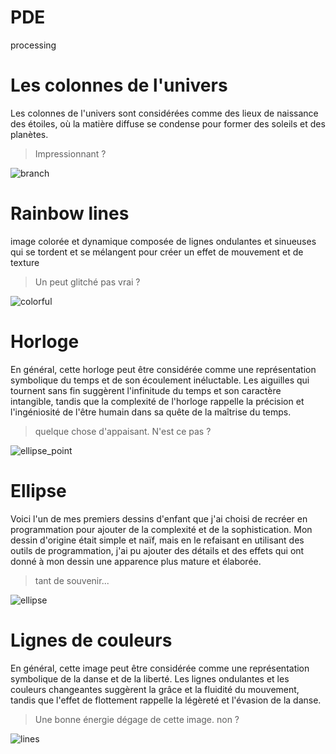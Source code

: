 # PDE
processing

# Les colonnes de l'univers
Les colonnes de l'univers sont considérées comme des lieux de naissance des étoiles, où la matière diffuse se condense pour former des soleils et des planètes.
> Impressionnant ?

![branch](https://user-images.githubusercontent.com/96072629/206521155-cabec110-c09c-4d09-a5b8-e1553c667ff1.png)

# Rainbow lines
image colorée et dynamique composée de lignes ondulantes et sinueuses qui se tordent et se mélangent pour créer un effet de mouvement et de texture
> Un peut glitché pas vrai ?

![colorful](https://user-images.githubusercontent.com/96072629/206521206-1736c3a9-e10c-460f-8aaa-5ec1e71250f7.png)

# Horloge
En général, cette horloge peut être considérée comme une représentation symbolique du temps et de son écoulement inéluctable. Les aiguilles qui tournent sans fin suggèrent l'infinitude du temps et son caractère intangible, tandis que la complexité de l'horloge rappelle la précision et l'ingéniosité de l'être humain dans sa quête de la maîtrise du temps.
> quelque chose d'appaisant. N'est ce pas ?

![ellipse_point](https://user-images.githubusercontent.com/96072629/206521244-9bc857e9-52f3-46b5-a177-9bf00458e006.png)

# Ellipse
Voici l'un de mes premiers dessins d'enfant que j'ai choisi de recréer en programmation pour ajouter de la complexité et de la sophistication. Mon dessin d'origine était simple et naïf, mais en le refaisant en utilisant des outils de programmation, j'ai pu ajouter des détails et des effets qui ont donné à mon dessin une apparence plus mature et élaborée.
> tant de souvenir...

![ellipse](https://user-images.githubusercontent.com/96072629/206521266-aa4e3163-cbcd-4433-b222-37e7f2326816.png)

# Lignes de couleurs
En général, cette image peut être considérée comme une représentation symbolique de la danse et de la liberté. Les lignes ondulantes et les couleurs changeantes suggèrent la grâce et la fluidité du mouvement, tandis que l'effet de flottement rappelle la légèreté et l'évasion de la danse.
> Une bonne énergie dégage de cette image. non ?

![lines](https://user-images.githubusercontent.com/96072629/206521285-5de66e9b-828a-4bc2-9d34-cf3f9b9f2dc3.png)

